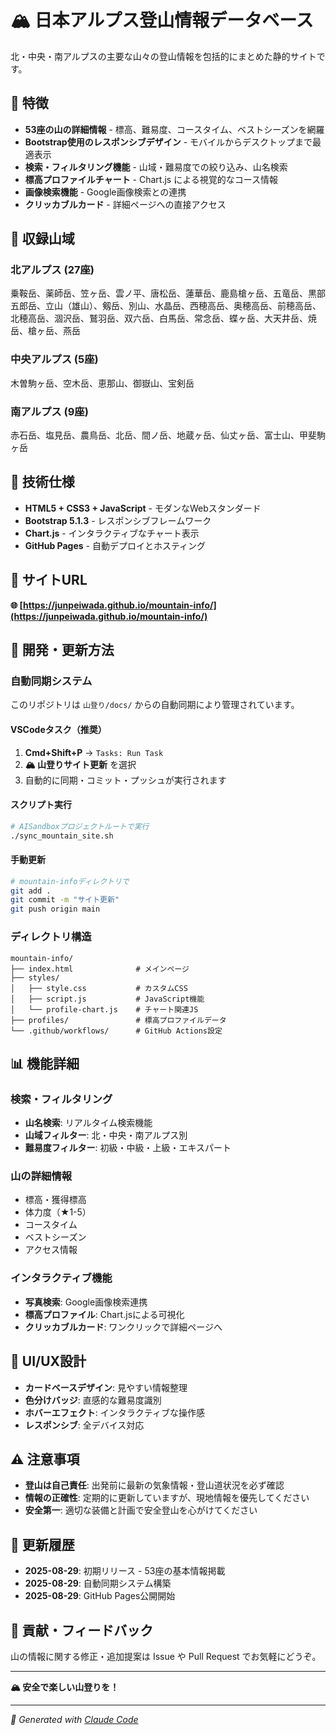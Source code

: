# 🏔️ 日本アルプス登山情報データベース

北・中央・南アルプスの主要な山々の登山情報を包括的にまとめた静的サイトです。

## 🌟 特徴

- **53座の山の詳細情報** - 標高、難易度、コースタイム、ベストシーズンを網羅
- **Bootstrap使用のレスポンシブデザイン** - モバイルからデスクトップまで最適表示
- **検索・フィルタリング機能** - 山域・難易度での絞り込み、山名検索
- **標高プロファイルチャート** - Chart.js による視覚的なコース情報
- **画像検索機能** - Google画像検索との連携
- **クリッカブルカード** - 詳細ページへの直接アクセス

## 🎯 収録山域

### 北アルプス (27座)
乗鞍岳、薬師岳、笠ヶ岳、雲ノ平、唐松岳、蓮華岳、鹿島槍ヶ岳、五竜岳、黒部五郎岳、立山（雄山）、剱岳、別山、水晶岳、西穂高岳、奥穂高岳、前穂高岳、北穂高岳、涸沢岳、鷲羽岳、双六岳、白馬岳、常念岳、蝶ヶ岳、大天井岳、焼岳、槍ヶ岳、燕岳

### 中央アルプス (5座)
木曽駒ヶ岳、空木岳、恵那山、御嶽山、宝剣岳

### 南アルプス (9座)
赤石岳、塩見岳、農鳥岳、北岳、間ノ岳、地蔵ヶ岳、仙丈ヶ岳、富士山、甲斐駒ヶ岳

## 🚀 技術仕様

- **HTML5 + CSS3 + JavaScript** - モダンなWebスタンダード
- **Bootstrap 5.1.3** - レスポンシブフレームワーク
- **Chart.js** - インタラクティブなチャート表示
- **GitHub Pages** - 自動デプロイとホスティング

## 📱 サイトURL

**🌐 [https://junpeiwada.github.io/mountain-info/](https://junpeiwada.github.io/mountain-info/)**

## 🔧 開発・更新方法

### 自動同期システム
このリポジトリは `山登り/docs/` からの自動同期により管理されています。

#### VSCodeタスク（推奨）
1. **Cmd+Shift+P** → `Tasks: Run Task`
2. **🏔️ 山登りサイト更新** を選択
3. 自動的に同期・コミット・プッシュが実行されます

#### スクリプト実行
```bash
# AISandboxプロジェクトルートで実行
./sync_mountain_site.sh
```

#### 手動更新
```bash
# mountain-infoディレクトリで
git add .
git commit -m "サイト更新"
git push origin main
```

### ディレクトリ構造
```
mountain-info/
├── index.html              # メインページ
├── styles/
│   ├── style.css           # カスタムCSS
│   ├── script.js           # JavaScript機能
│   └── profile-chart.js    # チャート関連JS
├── profiles/               # 標高プロファイルデータ
└── .github/workflows/      # GitHub Actions設定
```

## 📊 機能詳細

### 検索・フィルタリング
- **山名検索**: リアルタイム検索機能
- **山域フィルター**: 北・中央・南アルプス別
- **難易度フィルター**: 初級・中級・上級・エキスパート

### 山の詳細情報
- 標高・獲得標高
- 体力度（★1-5）
- コースタイム
- ベストシーズン
- アクセス情報

### インタラクティブ機能
- **写真検索**: Google画像検索連携
- **標高プロファイル**: Chart.jsによる可視化
- **クリッカブルカード**: ワンクリックで詳細ページへ

## 🎨 UI/UX設計

- **カードベースデザイン**: 見やすい情報整理
- **色分けバッジ**: 直感的な難易度識別
- **ホバーエフェクト**: インタラクティブな操作感
- **レスポンシブ**: 全デバイス対応

## ⚠️ 注意事項

- **登山は自己責任**: 出発前に最新の気象情報・登山道状況を必ず確認
- **情報の正確性**: 定期的に更新していますが、現地情報を優先してください
- **安全第一**: 適切な装備と計画で安全登山を心がけてください

## 📝 更新履歴

- **2025-08-29**: 初期リリース - 53座の基本情報掲載
- **2025-08-29**: 自動同期システム構築
- **2025-08-29**: GitHub Pages公開開始

## 🤝 貢献・フィードバック

山の情報に関する修正・追加提案は Issue や Pull Request でお気軽にどうぞ。

---

**🏔️ 安全で楽しい山登りを！**

---

*🤖 Generated with [Claude Code](https://claude.ai/code)*